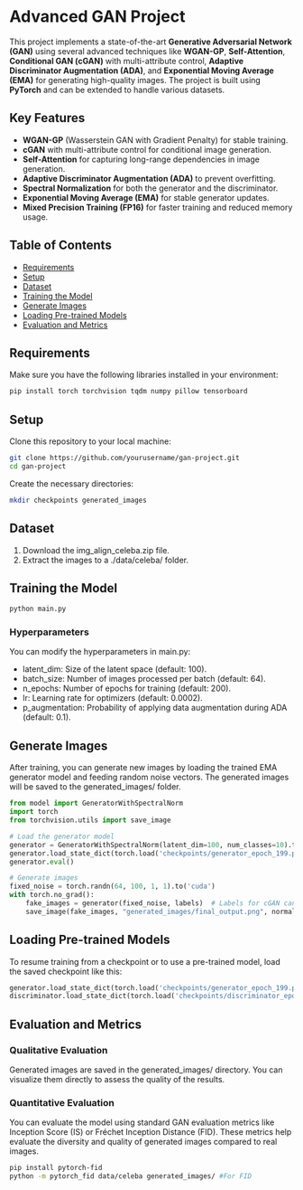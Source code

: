 # **Advanced GAN Project**

This project implements a state-of-the-art **Generative Adversarial Network (GAN)** using several advanced techniques like **WGAN-GP**, **Self-Attention**, **Conditional GAN (cGAN)** with multi-attribute control, **Adaptive Discriminator Augmentation (ADA)**, and **Exponential Moving Average (EMA)** for generating high-quality images. The project is built using **PyTorch** and can be extended to handle various datasets.

## **Key Features**

- **WGAN-GP** (Wasserstein GAN with Gradient Penalty) for stable training.
- **cGAN** with multi-attribute control for conditional image generation.
- **Self-Attention** for capturing long-range dependencies in image generation.
- **Adaptive Discriminator Augmentation (ADA)** to prevent overfitting.
- **Spectral Normalization** for both the generator and the discriminator.
- **Exponential Moving Average (EMA)** for stable generator updates.
- **Mixed Precision Training (FP16)** for faster training and reduced memory usage.

## **Table of Contents**

- [Requirements](#requirements)
- [Setup](#setup)
- [Dataset](#dataset)
- [Training the Model](#training-the-model)
- [Generate Images](#generate-images)
- [Loading Pre-trained Models](#loading-pre-trained-models)
- [Evaluation and Metrics](#evaluation-and-metrics)

## **Requirements**

Make sure you have the following libraries installed in your environment:

```bash
pip install torch torchvision tqdm numpy pillow tensorboard
```

## **Setup**

Clone this repository to your local machine:

```bash
git clone https://github.com/yourusername/gan-project.git
cd gan-project
```

Create the necessary directories:

```bash
mkdir checkpoints generated_images
```

## **Dataset**

1. Download the img_align_celeba.zip file.
2. Extract the images to a ./data/celeba/ folder.

## **Training the Model**

```bash
python main.py
```

### **Hyperparameters**

You can modify the hyperparameters in main.py:

- latent_dim: Size of the latent space (default: 100).
- batch_size: Number of images processed per batch (default: 64).
- n_epochs: Number of epochs for training (default: 200).
- lr: Learning rate for optimizers (default: 0.0002).
- p_augmentation: Probability of applying data augmentation during ADA (default: 0.1).

## **Generate Images**

After training, you can generate new images by loading the trained EMA generator model and feeding random noise vectors. The generated images will be saved to the generated_images/ folder.

```python
from model import GeneratorWithSpectralNorm
import torch
from torchvision.utils import save_image

# Load the generator model
generator = GeneratorWithSpectralNorm(latent_dim=100, num_classes=10).to('cuda')
generator.load_state_dict(torch.load('checkpoints/generator_epoch_199.pth'))
generator.eval()

# Generate images
fixed_noise = torch.randn(64, 100, 1, 1).to('cuda')
with torch.no_grad():
    fake_images = generator(fixed_noise, labels)  # Labels for cGAN can be passed here
    save_image(fake_images, "generated_images/final_output.png", normalize=True)
```

## **Loading Pre-trained Models**

To resume training from a checkpoint or to use a pre-trained model, load the saved checkpoint like this:

```python
generator.load_state_dict(torch.load('checkpoints/generator_epoch_199.pth'))
discriminator.load_state_dict(torch.load('checkpoints/discriminator_epoch_199.pth'))
```

## **Evaluation and Metrics**

### Qualitative Evaluation

Generated images are saved in the generated_images/ directory. You can visualize them directly to assess the quality of the results.

### Quantitative Evaluation

You can evaluate the model using standard GAN evaluation metrics like Inception Score (IS) or Fréchet Inception Distance (FID). These metrics help evaluate the diversity and quality of generated images compared to real images.

```bash
pip install pytorch-fid
python -m pytorch_fid data/celeba generated_images/ #For FID
```
